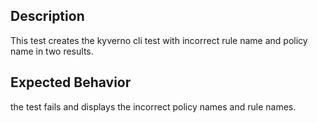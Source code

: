 ## Description
This test creates the kyverno cli test with incorrect rule name and policy name in two results.

## Expected Behavior
the test fails and displays the incorrect policy names and rule names.